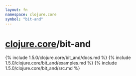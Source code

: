 ```yaml
---
layout: fn
namespace: clojure.core
symbol: "bit-and"
---
```


# [clojure.core](../)/bit-and

{% include 1.5.0/clojure.core/bit_and/docs.md %}
{% include 1.5.0/clojure.core/bit_and/examples.md %}
{% include 1.5.0/clojure.core/bit_and/src.md %}

